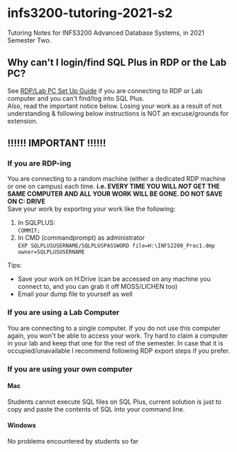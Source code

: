 # infs3200-tutoring-2021-s2
Tutoring Notes for INFS3200 Advanced Database Systems, in 2021 Semester Two.

## Why can't I login/find SQL Plus in RDP or the Lab PC?
See [RDP/Lab PC Set Up Guide](https://raw.githubusercontent.com/courtneyzhan/infs3200-tutoring-2021-s2/master/RDP_Lab_Comp_Guide.md) if you are connecting to RDP or Lab computer and you can't find/log into SQL Plus.  
Also, read the important notice below. Losing your work as a result of not understanding & following below instructions is NOT an excuse/grounds for extension.

## !!!!!! IMPORTANT !!!!!!
### If you are RDP-ing
You are connecting to a random machine (either a dedicated RDP machine or one on campus) each time. **i.e. EVERY TIME YOU WILL _NOT_ GET THE SAME COMPUTER AND ALL YOUR WORK WILL BE GONE. DO NOT SAVE ON C: DRIVE**  
Save your work by exporting your work like the following:  
1. In SQLPLUS:  
`COMMIT;`  
2. In CMD (commandprompt) as administrator  
`EXP SQLPLUSUSERNAME/SQLPLUSPASSWORD file=H:\INFS2200_Prac1.dmp owner=SQLPLUSUSERNAME`  

Tips:  
* Save your work on H:Drive (can be accessed on any machine you connect to, and you can grab it off MOSS/LICHEN too)  
* Email your dump file to yourself as well  

### If you are using a Lab Computer
You are connecting to a single computer. If you do not use this computer again, you won't be able to access your work. Try hard to claim a computer in your lab and keep that one for the rest of the semester. In case that it is occupied/unavailable I recommend following RDP export steps if you prefer.

### If you are using your own computer
#### Mac
Students cannot execute SQL files on SQL Plus, current solution is just to copy and paste the contents of SQL into your command line.

#### Windows
No problems encountered by students so far

